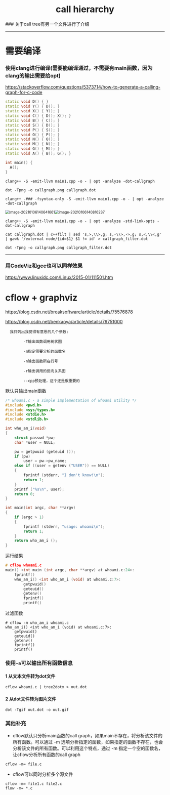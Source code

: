 <h1 align="center">call hierarchy</h1>
### 关于call tree有另一个文件进行了介绍

----

# 需要编译

### 使用clang进行编译(需要能编译通过，不需要有main函数，因为clang的输出需要给opt)

https://stackoverflow.com/questions/5373714/how-to-generate-a-calling-graph-for-c-code



```c++
static void D() { }
static void Y() { D(); }
static void X() { Y(); }
static void C() { D(); X(); }
static void B() { C(); }
static void S() { D(); }
static void P() { S(); }
static void O() { P(); }
static void N() { O(); }
static void M() { N(); }
static void G() { M(); }
static void A() { B(); G(); }

int main() {
  A();
}
```





```shell
clang++ -S -emit-llvm main1.cpp -o - | opt -analyze -dot-callgraph

dot -Tpng -o callgraph.png callgraph.dot

clang++ -### -fsyntax-only -S -emit-llvm main1.cpp -o - | opt -analyze -dot-callgraph
```



<img src="call hierarchy.assets/image-20210106140641661.png" alt="image-20210106140641661" style="zoom: 80%;" /><img src="call hierarchy.assets/image-20210106140816237.png" alt="image-20210106140816237" style="zoom: 80%;" />



```shell
clang++ -S -emit-llvm main1.cpp -o - | opt -analyze -std-link-opts -dot-callgraph

cat callgraph.dot | c++filt | sed 's,>,\\>,g; s,-\\>,->,g; s,<,\\<,g' | gawk '/external node/{id=$1} $1 != id' > callgraph_filter.dot

dot -Tpng -o callgraph.png callgraph_filter.dot    
```





----



### 用CodeViz和gcc也可以同样效果

https://www.linuxidc.com/Linux/2015-01/111501.htm 



# cflow + graphviz

https://blog.csdn.net/breaksoftware/article/details/75576878

https://blog.csdn.net/benkaoya/article/details/79751000

```
  我只列出我觉得有意思的几个参数:

        -T输出函数调用树状图

        -m指定需要分析的函数名

        -n输出函数所在行号

        -r输出调用的反向关系图

        --cpp预处理，这个还是很重要的
```



默认只输出main函数

```c++
/* whoami.c - a simple implementation of whoami utility */
#include <pwd.h>
#include <sys/types.h>
#include <stdio.h>
#include <stdlib.h>

int who_am_i(void)
{
    struct passwd *pw;
    char *user = NULL;

    pw = getpwuid (geteuid ());
    if (pw)
        user = pw->pw_name;
    else if ((user = getenv ("USER")) == NULL)
    {
        fprintf (stderr, "I don't know!\n");
        return 1;
    }
    printf ("%s\n", user);
    return 0;
}

int main(int argc, char **argv)
{
    if (argc > 1)
    {
        fprintf (stderr, "usage: whoami\n");
        return 1;
    }
    return who_am_i ();
}
```

运行结果

```c++
# cflow whoami.c 
main() <int main (int argc, char **argv) at whoami.c:24>:
    fprintf()
    who_am_i() <int who_am_i (void) at whoami.c:7>:
        getpwuid()
        geteuid()
        getenv()
        fprintf()
        printf()
```



过滤函数

```shell
# cflow -m who_am_i whoami.c 
who_am_i() <int who_am_i (void) at whoami.c:7>:
    getpwuid()
    geteuid()
    getenv()
    fprintf()
    printf()

```



### 使用`-a`可以输出所有函数信息



#### 1 从文本文件转为dot文件

```shell
cflow whoami.c | tree2dotx > out.dot
```



#### 2 从dot文件转为图片文件

```shell
dot -Tgif out.dot -o out.gif
```



### 其他补充

- cflow默认只分析main函数的call graph，如果main不存在，将分析该文件的所有函数。可以通过 -m 选项分析指定的函数，如果指定的函数不存在，也会分析该文件的所有函数。可以利用这个特点，通过 -m 指定一个空的函数名，让cflow分析所有函数的call graph

```shell
cflow -m= file.c
```



- cflow可以同时分析多个源文件

```
cflow -m= file1.c file2.c
flow -m= *.c
```





